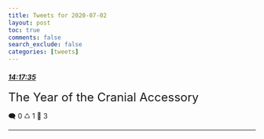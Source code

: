 ```yaml
---
title: Tweets for 2020-07-02
layout: post
toc: true
comments: false
search_exclude: false
categories: [tweets]
---
```



#### <a href = "https://twitter.com/deepfates/status/1278784909146943489">*14:17:35*</a>

<font size="5">The Year of the Cranial Accessory</font>



🗨️ 0 ♺ 1 🤍  3   

---
    
            
